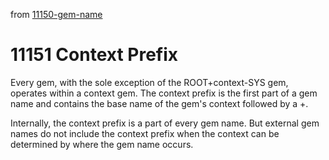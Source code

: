 from [11150-gem-name](11150-gem-name.md)
# 11151 Context Prefix

Every gem, with the sole exception of the ROOT+context-SYS gem, operates within a context gem. The context prefix is the first part of a gem name and contains the base name of the gem's context followed by a +.

Internally, the context prefix is a part of every gem name. But external gem names do not include the context prefix when the context can be determined by where the gem name occurs.
